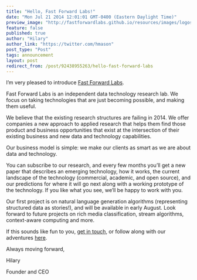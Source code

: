 ```yaml
---
title: "Hello, Fast Forward Labs!"
date: "Mon Jul 21 2014 12:01:01 GMT-0400 (Eastern Daylight Time)"
preview_image: "http://fastforwardlabs.github.io/resources/images/logos/ff-logo-white-bg.png"
feature: false
published: true
author: "Hilary"
author_link: "https://twitter.com/hmason"
post_type: "Post"
tags: announcement
layout: post
redirect_from: /post/92438955263/hello-fast-forward-labs
---
```


<p>I’m very pleased to introduce <a href="http://www.fastforwardlabs.com/" title="Fast Forward Labs" target="_blank">Fast Forward Labs</a>.</p>
<p>Fast Forward Labs is an independent data technology research lab. We focus on taking technologies that are just becoming possible, and making them useful.</p>
<p>We believe that the existing research structures are failing in 2014. We offer companies a new approach to applied research that helps them find those product and business opportunities that exist at the intersection of their existing business and new data and technology capabilities.</p>
<p>Our business model is simple: we make our clients as smart as we are about data and technology.</p>
<p>You can subscribe to our research, and every few months you’ll get a new paper that describes an emerging technology, how it works, the current landscape of the technology (commercial, academic, and open source), and our predictions for where it will go next along with a working prototype of the technology. If you like what you see, we’ll be happy to work with you.</p>
<p>Our first project is on natural language generation algorithms (representing structured data as stories!), and will be available in early August. Look forward to future projects on rich media classification, stream algorithms, context-aware computing and more.</p>
<p>If this sounds like fun to you, <a href="mailto:cffl@cloudera.com">get in touch</a>, or follow along with our adventures <a href="https://www.cloudera.com/products/fast-forward-labs-research/fast-forward-lab-research-newsletter-sign-up.html">here</a>.</p>
<p>Always moving forward,</p>
<p>Hilary</p>
<p>Founder and CEO</p>